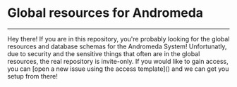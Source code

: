 # Global resources for Andromeda
<hr>
Hey there! If you are in this repository, you're probably looking for the global resources and database schemas for the Andromeda System!    
Unfortunatly, due to security and the sensitive things that often are in the global resources, the real repository is invite-only.    
If you would like to gain access, you can [open a new issue using the access template]() and we can get you setup from there!    
